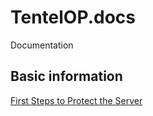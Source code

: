 # TentelOP.docs
Documentation

## Basic information
[First Steps to Protect the Server](https://github.com/astrov-ost/TentelOP.docs/blob/main/INFO/first.md)
